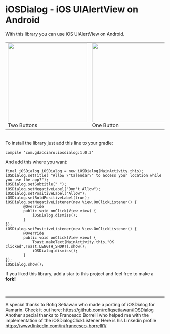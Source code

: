 # iOSDialog - iOS UIAlertView on Android

With this library you can use iOS UIAlertView on Android.<br>
<table>
<tr>
<td><img src="http://i.imgur.com/E2BYMfG.jpg" width=250><br>Two Buttons</td>
<td><img src="http://i.imgur.com/L2QNRS4.jpg" width=250><br>One Button</td>
</tr>
</table>
<br>
To install the library just add this line to your gradle:
	
	compile 'com.gdacciaro:iosdialog:1.0.3'
	
And add this where you want:

	final iOSDialog iOSDialog = new iOSDialog(MainActivity.this);
	iOSDialog.setTitle( "Allow \"Calendar\" to access your location while you use the app?");
	iOSDialog.setSubtitle(" ");
	iOSDialog.setNegativeLabel("Don't Allow");
	iOSDialog.setPositiveLabel("Allow");
	iOSDialog.setBoldPositiveLabel(true);
	iOSDialog.setNegativeListener(new View.OnClickListener() {
			@Override
			public void onClick(View view) {
				iOSDialog.dismiss();
			}
	});
	iOSDialog.setPositiveListener(new View.OnClickListener() {
			@Override
			public void onClick(View view) {
				Toast.makeText(MainActivity.this,"OK clicked",Toast.LENGTH_SHORT).show();
				iOSDialog.dismiss();
			}
	});
	iOSDialog.show();
	
	
If you liked this library, add a star to this project and feel free to make a <b>fork!</b><br>
<br><br>
<hr>
A special thanks to Rofiq Setiawan who made a porting of iOSDialog for Xamarin.
Check it out here: <a href="https://github.com/rofiqsetiawan/iOSDialog">https://github.com/rofiqsetiawan/iOSDialog</a>
Another special thanks to Francesco Borrelli who helped me with the implementation of the iOSDialogClickListener
Here is his Linkedin profile <a href="https://github.com/rofiqsetiawan/iOSDialog">https://www.linkedin.com/in/francesco-borrelli1/</a>

